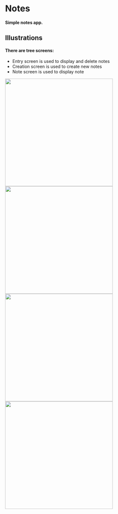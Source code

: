 # Notes
#### Simple notes app.


## Illustrations
#### There are tree screens:
- Entry screen is used to display and delete notes
- Creation screen is used to create new notes
- Note screen is used to display note

<img src="https://user-images.githubusercontent.com/31551241/152650635-436f0e43-a4e8-4a79-9d9a-0dd673902847.png" width="350"> <img src="https://user-images.githubusercontent.com/31551241/152650648-aecb02e0-e86b-43ea-9e30-b1e7daeb470d.png" width="350"> <img src="https://user-images.githubusercontent.com/31551241/152650725-3768e331-150c-4153-b473-1574f6fb3157.png" width="350"> <img src="https://user-images.githubusercontent.com/31551241/152650726-3e5cd34c-0c47-433f-9c25-905d7488f30f.png" width="350">
